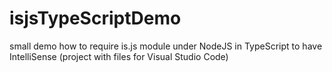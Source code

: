 # isjsTypeScriptDemo
small demo how to require is.js module under NodeJS in TypeScript to have IntelliSense (project with files for Visual Studio Code)
